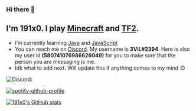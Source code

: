 ### Hi there 👋

## I'm 191x0. I play [Minecraft](https://www.minecraft.net/) and [TF2](https://www.teamfortress.com/).

- I’m currently learning [Java](https://www.java.com/en/) and [JavaScript](https://www.javascript.com/)
- You can reach me on [Discord](https://www.discord.com/). My username is **3ViL#2394**. Here is also my user id __**(580741076986626049)**__ for you to make sure that the person you are messaging is me.
- Idk what to add next. Will update this if anything comes to my mind :D

![Discord: ](https://discord-readme-badge.vercel.app/api?id=580741076986626049)

[![spotify-github-profile](https://spotify-github-profile.vercel.app/api/view?uid=31v6o7r4r3427ul3i7jxn2c2w4je&cover_image=true&theme=default&show_offline=true&background_color=121212&bar_color=53b14f&bar_color_cover=true)](https://spotify-github-profile.vercel.app/api/view?uid=31v6o7r4r3427ul3i7jxn2c2w4je&redirect=true)

[![191x0's GitHub stats](https://github-readme-stats.vercel.app/api?username=191x0)](https://github.com/anuraghazra/github-readme-stats)
